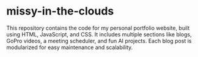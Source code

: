# missy-in-the-clouds
This repository contains the code for my personal portfolio website, built using HTML, JavaScript, and CSS. It includes multiple sections like blogs, GoPro videos, a meeting scheduler, and fun AI projects. Each blog post is modularized for easy maintenance and scalability.
